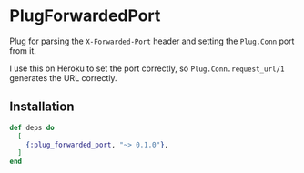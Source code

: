 # PlugForwardedPort

Plug for parsing the `X-Forwarded-Port` header and setting the `Plug.Conn` port from it.

I use this on Heroku to set the port correctly, so `Plug.Conn.request_url/1` generates the URL correctly.

## Installation

```elixir
def deps do
  [
    {:plug_forwarded_port, "~> 0.1.0"},
  ]
end
```

